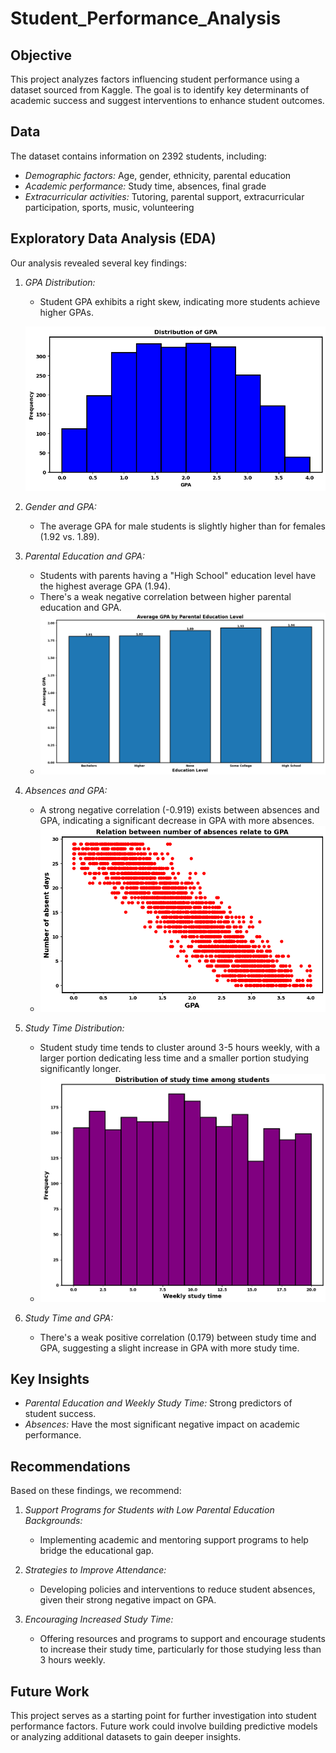 # Student_Performance_Analysis
## Objective
This project analyzes factors influencing student performance using a dataset sourced from Kaggle. The goal is to identify key determinants of academic success and suggest interventions to enhance student outcomes.

## Data
The dataset contains information on 2392 students, including:

- *Demographic factors:* Age, gender, ethnicity, parental education
- *Academic performance:* Study time, absences, final grade
- *Extracurricular activities:* Tutoring, parental support, extracurricular participation, sports, music, volunteering

## Exploratory Data Analysis (EDA)
Our analysis revealed several key findings:

1. *GPA Distribution:* 
   - Student GPA exhibits a right skew, indicating more students achieve higher GPAs.
  
   ![Distribustion of GPA.png](https://raw.githubusercontent.com/Saurabh-Ghagare/Student_Performance_Data_Analysis/9dbadcbcc744f53555183dc12081c014345130ab/Distribustion%20of%20GPA.png)
   
2. *Gender and GPA:* 
   - The average GPA for male students is slightly higher than for females (1.92 vs. 1.89).

3. *Parental Education and GPA:* 
   - Students with parents having a "High School" education level have the highest average GPA (1.94).
   - There's a weak negative correlation between higher parental education and GPA.
   - ![Parental Education and GPA](https://raw.githubusercontent.com/Saurabh-Ghagare/Student_Performance_Data_Analysis/9dbadcbcc744f53555183dc12081c014345130ab/Average%20GPA%20by%20Parental%20Education%20level.png)

4. *Absences and GPA:* 
   - A strong negative correlation (-0.919) exists between absences and GPA, indicating a significant decrease in GPA with more absences.
   - ![Absences and GPA](https://raw.githubusercontent.com/Saurabh-Ghagare/Student_Performance_Data_Analysis/9dbadcbcc744f53555183dc12081c014345130ab/Relationship%20Between%20number%20of%20absences%20relate%20to%20GPA%20.png)

5. *Study Time Distribution:* 
   - Student study time tends to cluster around 3-5 hours weekly, with a larger portion dedicating less time and a smaller portion studying significantly longer.
   - ![Study Time Distribution](https://raw.githubusercontent.com/Saurabh-Ghagare/Student_Performance_Data_Analysis/9dbadcbcc744f53555183dc12081c014345130ab/Distibution%20of%20study%20time%20amongs%20students.png)

6. *Study Time and GPA:* 
   - There's a weak positive correlation (0.179) between study time and GPA, suggesting a slight increase in GPA with more study time.
   
## Key Insights
- *Parental Education and Weekly Study Time:* Strong predictors of student success.
- *Absences:* Have the most significant negative impact on academic performance.

## Recommendations
Based on these findings, we recommend:

1. *Support Programs for Students with Low Parental Education Backgrounds:*
   - Implementing academic and mentoring support programs to help bridge the educational gap.
   
2. *Strategies to Improve Attendance:*
   - Developing policies and interventions to reduce student absences, given their strong negative impact on GPA.

3. *Encouraging Increased Study Time:*
   - Offering resources and programs to support and encourage students to increase their study time, particularly for those studying less than 3 hours weekly.

## Future Work
This project serves as a starting point for further investigation into student performance factors. Future work could involve building predictive models or analyzing additional datasets to gain deeper insights.
